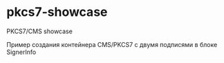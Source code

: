 # pkcs7-showcase
PKCS7/CMS showcase

Пример создания контейнера CMS/PKCS7 с двумя подписями в блоке SignerInfo
